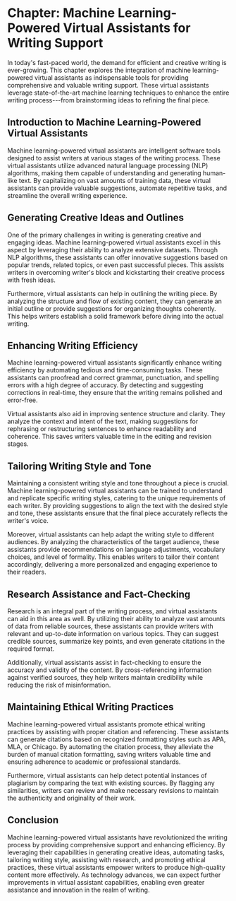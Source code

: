 Chapter: Machine Learning-Powered Virtual Assistants for Writing Support
========================================================================

In today's fast-paced world, the demand for efficient and creative writing is ever-growing. This chapter explores the integration of machine learning-powered virtual assistants as indispensable tools for providing comprehensive and valuable writing support. These virtual assistants leverage state-of-the-art machine learning techniques to enhance the entire writing process---from brainstorming ideas to refining the final piece.

**Introduction to Machine Learning-Powered Virtual Assistants**
---------------------------------------------------------------

Machine learning-powered virtual assistants are intelligent software tools designed to assist writers at various stages of the writing process. These virtual assistants utilize advanced natural language processing (NLP) algorithms, making them capable of understanding and generating human-like text. By capitalizing on vast amounts of training data, these virtual assistants can provide valuable suggestions, automate repetitive tasks, and streamline the overall writing experience.

**Generating Creative Ideas and Outlines**
------------------------------------------

One of the primary challenges in writing is generating creative and engaging ideas. Machine learning-powered virtual assistants excel in this aspect by leveraging their ability to analyze extensive datasets. Through NLP algorithms, these assistants can offer innovative suggestions based on popular trends, related topics, or even past successful pieces. This assists writers in overcoming writer's block and kickstarting their creative process with fresh ideas.

Furthermore, virtual assistants can help in outlining the writing piece. By analyzing the structure and flow of existing content, they can generate an initial outline or provide suggestions for organizing thoughts coherently. This helps writers establish a solid framework before diving into the actual writing.

**Enhancing Writing Efficiency**
--------------------------------

Machine learning-powered virtual assistants significantly enhance writing efficiency by automating tedious and time-consuming tasks. These assistants can proofread and correct grammar, punctuation, and spelling errors with a high degree of accuracy. By detecting and suggesting corrections in real-time, they ensure that the writing remains polished and error-free.

Virtual assistants also aid in improving sentence structure and clarity. They analyze the context and intent of the text, making suggestions for rephrasing or restructuring sentences to enhance readability and coherence. This saves writers valuable time in the editing and revision stages.

**Tailoring Writing Style and Tone**
------------------------------------

Maintaining a consistent writing style and tone throughout a piece is crucial. Machine learning-powered virtual assistants can be trained to understand and replicate specific writing styles, catering to the unique requirements of each writer. By providing suggestions to align the text with the desired style and tone, these assistants ensure that the final piece accurately reflects the writer's voice.

Moreover, virtual assistants can help adapt the writing style to different audiences. By analyzing the characteristics of the target audience, these assistants provide recommendations on language adjustments, vocabulary choices, and level of formality. This enables writers to tailor their content accordingly, delivering a more personalized and engaging experience to their readers.

**Research Assistance and Fact-Checking**
-----------------------------------------

Research is an integral part of the writing process, and virtual assistants can aid in this area as well. By utilizing their ability to analyze vast amounts of data from reliable sources, these assistants can provide writers with relevant and up-to-date information on various topics. They can suggest credible sources, summarize key points, and even generate citations in the required format.

Additionally, virtual assistants assist in fact-checking to ensure the accuracy and validity of the content. By cross-referencing information against verified sources, they help writers maintain credibility while reducing the risk of misinformation.

**Maintaining Ethical Writing Practices**
-----------------------------------------

Machine learning-powered virtual assistants promote ethical writing practices by assisting with proper citation and referencing. These assistants can generate citations based on recognized formatting styles such as APA, MLA, or Chicago. By automating the citation process, they alleviate the burden of manual citation formatting, saving writers valuable time and ensuring adherence to academic or professional standards.

Furthermore, virtual assistants can help detect potential instances of plagiarism by comparing the text with existing sources. By flagging any similarities, writers can review and make necessary revisions to maintain the authenticity and originality of their work.

**Conclusion**
--------------

Machine learning-powered virtual assistants have revolutionized the writing process by providing comprehensive support and enhancing efficiency. By leveraging their capabilities in generating creative ideas, automating tasks, tailoring writing style, assisting with research, and promoting ethical practices, these virtual assistants empower writers to produce high-quality content more effectively. As technology advances, we can expect further improvements in virtual assistant capabilities, enabling even greater assistance and innovation in the realm of writing.
